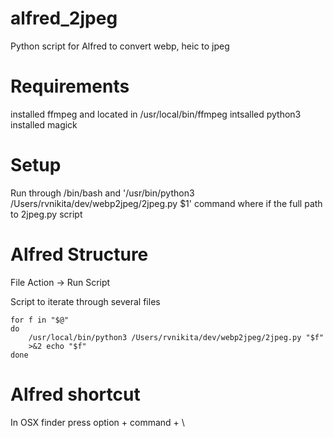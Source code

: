 # alfred_2jpeg
Python script for Alfred to convert webp, heic to jpeg

# Requirements
installed ffmpeg and located in /usr/local/bin/ffmpeg
intsalled python3
installed magick

# Setup
Run through /bin/bash and '/usr/bin/python3 /Users/rvnikita/dev/webp2jpeg/2jpeg.py $1' command where if the full path to 2jpeg.py script

# Alfred Structure
File Action → Run Script

Script to iterate through several files

```
for f in "$@"
do
	/usr/local/bin/python3 /Users/rvnikita/dev/webp2jpeg/2jpeg.py "$f"
	>&2 echo "$f"
done
```

# Alfred shortcut
In OSX finder press option + command + \
